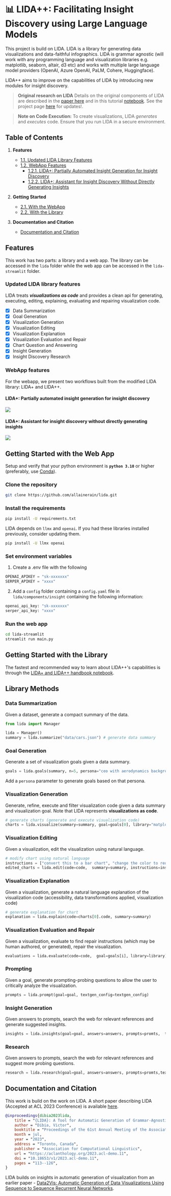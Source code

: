 # 📊 LIDA++: Facilitating Insight Discovery using Large Language Models

This project is build on LIDA. LIDA is a library for generating data visualizations and data-faithful infographics. LIDA is grammar agnostic (will work with any programming language and visualization libraries e.g. matplotlib, seaborn, altair, d3 etc) and works with multiple large language model providers (OpenAI, Azure OpenAI, PaLM, Cohere, Huggingface).

LIDA++ aims to improve on the capabilities of LIDA by introducing new modules for insight discovery.

> **Original research on LIDA**
> Details on the original components of LIDA are described in the [paper here](https://arxiv.org/abs/2303.02927) and in this tutorial [notebook](notebooks/tutorial.ipynb). See the project page [here](https://microsoft.github.io/lida/) for updates!.

> **Note on Code Execution:**
> To create visualizations, LIDA _generates_ and _executes_ code.
> Ensure that you run LIDA in a secure environment.

## Table of Contents

1. **Features**

   - [1.1. Updated LIDA Library Features](#updated-lida-library-features)
   - [1.2. WebApp Features](#webapp-features)
     - [1.2.1. LIDA+: Partially Automated Insight Generation for Insight Discovery](#lida-partially-automated-insight-generation-for-insight-discovery)
     - [1.2.2. LIDA+: Assistant for Insight Discovery Without Directly Generating Insights](#lida-assistant-for-insight-discovery-without-directly-generating-insights)

2. **Getting Started**

   - [2.1. With the WebApp](#getting-started-with-the-web-app)
   - [2.2. With the Library](#getting-started-with-the-library)

3. **Documentation and Citation**
   - [Documentation and Citation](#documentation-and-citation)

## Features

This work has two parts: a library and a web app. The library can be accessed in the `lida` folder while the web app can be accessed in the `lida-streamlit` folder.

### Updated LIDA library features

LIDA treats _**visualizations as code**_ and provides a clean api for generating, executing, editing, explaining, evaluating and repairing visualization code.

- [x] Data Summarization
- [x] Goal Generation
- [x] Visualization Generation
- [x] Visualization Editing
- [x] Visualization Explanation
- [x] Visualization Evaluation and Repair
- [x] Chart Question and Answering
- [x] Insight Generation
- [x] Insight Discovery Research

### WebApp features

For the webapp, we present two workflows built from the modified LIDA library: LIDA+ and LIDA++.

#### LIDA+: Partially automated insight generation for insight discovery

<image src="./docs/images/LIDA+.png">

#### LIDA+: Assistant for insight discovery without directly generating insights

<image src="./docs/images/LIDA++.png">

## Getting Started with the Web App

Setup and verify that your python environment is **`python 3.10`** or higher (preferably, use [Conda](https://docs.conda.io/en/main/miniconda.html#installing)).

### Clone the repository

```bash
git clone https://github.com/allainerain/lida.git
```

### Install the requirements

```bash
pip install -U requirements.txt
```

LIDA depends on `llmx` and `openai`. If you had these libraries installed previously, consider updating them.

```bash
pip install -U llmx openai
```

### Set environment variables

1. Create a .env file with the following

```python
OPENAI_APIKEY = "sk-xxxxxxx"
SERPER_APIKEY = "xxxx"
```

2. Add a `config` folder containing a `config.yaml` file in `lida/components/insight` containing the following information:

```python
openai_api_key: "sk-xxxxxxx"
serper_api_key: "xxxx"
```

### Run the web app

```bash
cd lida-streamlit
streamlit run main.py
```

## Getting Started with the Library

The fastest and recommended way to learn about LIDA++'s capabilities is through the [LIDA+ and LIDA++ handbook notebook](notebooks/tutorial.ipynb).

## Library Methods

### Data Summarization

Given a dataset, generate a compact summary of the data.

```python
from lida import Manager

lida = Manager()
summary = lida.summarize("data/cars.json") # generate data summary
```

### Goal Generation

Generate a set of visualization goals given a data summary.

```python
goals = lida.goals(summary, n=5, persona="ceo with aerodynamics background") # generate goals
```

Add a `persona` parameter to generate goals based on that persona.

### Visualization Generation

Generate, refine, execute and filter visualization code given a data summary and visualization goal. Note that LIDA represents **visualizations as code**.

```python
# generate charts (generate and execute visualization code)
charts = lida.visualize(summary=summary, goal=goals[0], library="matplotlib") # seaborn, ggplot ..
```

### Visualization Editing

Given a visualization, edit the visualization using natural language.

```python
# modify chart using natural language
instructions = ["convert this to a bar chart", "change the color to red", "change y axes label to Fuel Efficiency", "translate the title to french"]
edited_charts = lida.edit(code=code,  summary=summary, instructions=instructions, library=library, textgen_config=textgen_config)

```

### Visualization Explanation

Given a visualization, generate a natural language explanation of the visualization code (accessibility, data transformations applied, visualization code)

```python
# generate explanation for chart
explanation = lida.explain(code=charts[0].code, summary=summary)
```

### Visualization Evaluation and Repair

Given a visualization, evaluate to find repair instructions (which may be human authored, or generated), repair the visualization.

```python
evaluations = lida.evaluate(code=code,  goal=goals[i], library=library)
```

### Prompting

Given a goal, generate prompting-probing questions to allow the user to critically analyze the visualization.

```python
prompts = lida.prompt(goal=goal, textgen_config=textgen_config)

```

### Insight Generation

Given answers to prompts, search the web for relevant references and generate suggested insights.

```python
insights = lida.insights(goal=goal, answers=answers, prompts=promts,  textgen_config=textgen_config, api_key="SERPER_APIKEY")
```

### Research

Given answers to prompts, search the web for relevant references and suggest more probing questions.

```python
research = lida.research(goal=goal, answers=answers, prompts=promts,textgen_config=textgen_config, api_key="SERPER_APIKEY")
```

## Documentation and Citation

This work is build on the work on LIDA. A short paper describing LIDA (Accepted at ACL 2023 Conference) is available [here](https://arxiv.org/abs/2303.02927).

```bibtex
@inproceedings{dibia2023lida,
    title = "{LIDA}: A Tool for Automatic Generation of Grammar-Agnostic Visualizations and Infographics using Large Language Models",
    author = "Dibia, Victor",
    booktitle = "Proceedings of the 61st Annual Meeting of the Association for Computational Linguistics (Volume 3: System Demonstrations)",
    month = jul,
    year = "2023",
    address = "Toronto, Canada",
    publisher = "Association for Computational Linguistics",
    url = "https://aclanthology.org/2023.acl-demo.11",
    doi = "10.18653/v1/2023.acl-demo.11",
    pages = "113--126",
}
```

LIDA builds on insights in automatic generation of visualization from an earlier paper - [Data2Vis: Automatic Generation of Data Visualizations Using Sequence to Sequence Recurrent Neural Networks](https://arxiv.org/abs/1804.03126).
